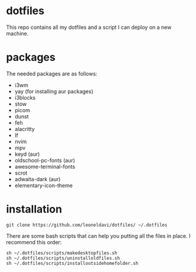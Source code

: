 # dotfiles
This repo contains all my dotfiles and a script I can deploy on a new machine.
# packages
The needed packages are as follows:
- i3wm
- yay (for installing aur packages)
- i3blocks
- stow
- picom
- dunst
- feh
- alacritty
- lf
- nvim
- mpv
- keyd (aur)
- oldschool-pc-fonts (aur)
- awesome-terminal-fonts
- scrot
- adwaita-dark (aur)
- elementary-icon-theme
# installation
```
git clone https://github.com/leoneldavi/dotfiles/ ~/.dotfiles
```
There are some bash scripts that can help you putting all the files in place.
I recommend this order:
```
sh ~/.dotfiles/scripts/makedesktopfiles.sh
sh ~/.dotfiles/scripts/uninstalloldfiles.sh
sh ~/.dotfiles/scripts/installoutsidehomefolder.sh
```
